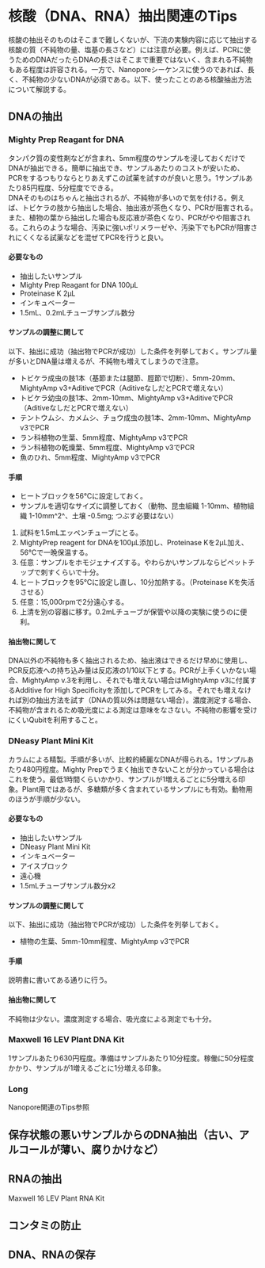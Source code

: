 # 核酸（DNA、RNA）抽出関連のTips
核酸の抽出そのものはそこまで難しくないが、下流の実験内容に応じて抽出する核酸の質（不純物の量、塩基の長さなど）には注意が必要。例えば、PCRに使うためのDNAだったらDNAの長さはそこまで重要ではないく、含まれる不純物もある程度は許容される。一方で、Nanoporeシーケンスに使うのであれば、長く、不純物の少ないDNAが必須である。以下、使ったことのある核酸抽出方法について解説する。
## DNAの抽出
### Mighty Prep Reagant for DNA
タンパク質の変性剤などが含まれ、5mm程度のサンプルを浸しておくだけでDNAが抽出できる。簡単に抽出でき、サンプルあたりのコストが安いため、PCRをするつもりならとりあえずこの試薬を試すのが良いと思う。1サンプルあたり85円程度、5分程度でできる。<br>
DNAそのものはちゃんと抽出されるが、不純物が多いので気を付ける。例えば、トビケラの肢から抽出した場合、抽出液が茶色くなり、PCRが阻害される。また、植物の葉から抽出した場合も反応液が茶色くなり、PCRがやや阻害される。これらのような場合、汚染に強いポリメラーゼや、汚染下でもPCRが阻害されにくくなる試薬などを混ぜてPCRを行うと良い。<br>
#### 必要なもの
- 抽出したいサンプル
- Mighty Prep Reagant for DNA 100µL
- Proteinase K 2µL
- インキュベーター
- 1.5mL、0.2mLチューブサンプル数分

#### サンプルの調整に関して
以下、抽出に成功（抽出物でPCRが成功）した条件を列挙しておく。サンプル量が多いとDNA量は増えるが、不純物も増えてしまうので注意。
- トビケラ成虫の肢1本（基節または腿節、脛節で切断）、5mm-20mm、MightyAmp v3+AditiveでPCR（AditiveなしだとPCRで増えない）
- トビケラ幼虫の肢1本、2mm-10mm、MightyAmp v3+AditiveでPCR（AditiveなしだとPCRで増えない）
- テントウムシ、カメムシ、チョウ成虫の肢1本、2mm-10mm、MightyAmp v3でPCR
- ラン科植物の生葉、5mm程度、MightyAmp v3でPCR
- ラン科植物の乾燥葉、5mm程度、MightyAmp v3でPCR
- 魚のひれ、5mm程度、MightyAmp v3でPCR

#### 手順
- ヒートブロックを56℃に設定しておく。
- サンプルを適切なサイズに調整しておく（動物、昆虫組織 1-10mm、植物組織 1-10mm^2^、土壌 -0.5mg; つぶす必要はない）
1. 試料を1.5mLエッペンチューブにとる。
2. MightyPrep reagent for DNAを100µL添加し、Proteinase Kを2µL加え、56℃で一晩保温する。
3. 任意：サンプルをホモジェナイズする。やわらかいサンプルならピペットチップで刺すくらいで十分。
4. ヒートブロックを95℃に設定し直し、10分加熱する。（Proteinase Kを失活させる）
6. 任意：15,000rpmで2分遠心する。
7. 上清を別の容器に移す。0.2mLチューブが保管や以降の実験に使うのに便利。

#### 抽出物に関して
DNA以外の不純物も多く抽出されるため、抽出液はできるだけ早めに使用し、PCR反応液への持ち込み量は反応液の1/10以下とする。PCRが上手くいかない場合、MightyAmp v.3を利用し、それでも増えない場合はMightyAmp v3に付属するAdditive for High Specificityを添加してPCRをしてみる。それでも増えなければ別の抽出方法を試す（DNAの質以外は問題ない場合）。濃度測定する場合、不純物が含まれるため吸光度による測定は意味をなさない。不純物の影響を受けにくいQubitを利用すること。

### DNeasy Plant Mini Kit
カラムによる精製。手順が多いが、比較的綺麗なDNAが得られる。1サンプルあたり480円程度。Mighty Prepでうまく抽出できないことが分かっている場合はこれを使う。最低1時間くらいかかり、サンプルが1増えるごとに5分増える印象。Plant用ではあるが、多糖類が多く含まれているサンプルにも有効。動物用のほうが手順が少ない。

#### 必要なもの
- 抽出したいサンプル
- DNeasy Plant Mini Kit
- インキュベーター
- アイスブロック
- 遠心機
- 1.5mLチューブサンプル数分x2

#### サンプルの調整に関して
以下、抽出に成功（抽出物でPCRが成功）した条件を列挙しておく。
- 植物の生葉、5mm-10mm程度、MightyAmp v3でPCR

#### 手順
説明書に書いてある通りに行う。

#### 抽出物に関して
不純物は少ない。濃度測定する場合、吸光度による測定でも十分。

### Maxwell 16 LEV Plant DNA Kit
1サンプルあたり630円程度。準備はサンプルあたり10分程度。稼働に50分程度かかり、サンプルが1増えるごとに1分増える印象。
### Long
Nanopore関連のTips参照
## 保存状態の悪いサンプルからのDNA抽出（古い、アルコールが薄い、腐りかけなど）
## RNAの抽出
Maxwell 16 LEV Plant RNA Kit
## コンタミの防止
## DNA、RNAの保存
